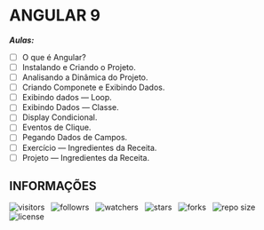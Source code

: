 # ANGULAR 9

***Aulas:***

- [ ] O que é Angular?
- [ ] Instalando e Criando o Projeto.
- [ ] Analisando a Dinâmica do Projeto.
- [ ] Criando Componete e Exibindo Dados.
- [ ] Exibindo dados — Loop.
- [ ] Exibindo Dados — Classe.
- [ ] Display Condicional.
- [ ] Eventos de Clique.
- [ ] Pegando Dados de Campos.
- [ ] Exercício — Ingredientes da Receita.
- [ ] Projeto — Ingredientes da Receita.

## INFORMAÇÕES

![visitors](https://visitor-badge.glitch.me/badge?page_id=Devsgeeknerd.angular-front-end-zp "Total de Visitas")
&nbsp;
![followrs](https://img.shields.io/github/followers/Devsgeeknerd?style=social "Total de Seguidores")
&nbsp;
![watchers](https://img.shields.io/github/watchers/Devsgeeknerd/angular-front-end-zp?style=social "Total de Observadores")
&nbsp;
![stars](https://img.shields.io/github/stars/Devsgeeknerd/angular-front-end-zp?style=social "Total de Estrelas Recebidas")
&nbsp;
![forks](https://img.shields.io/github/forks/Devsgeeknerd/angular-front-end-zp?style=social "Total de Forks")
&nbsp;
![repo size](https://img.shields.io/github/repo-size/Devsgeeknerd/angular-front-end-zp?style=social "Tamanho do Repositório")
&nbsp;
![license](https://img.shields.io/github/license/Devsgeeknerd/angular-front-end?style=social "Licença do Repositório")
